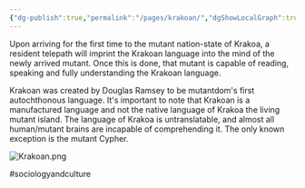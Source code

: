 ```yaml
---
{"dg-publish":true,"permalink":"/pages/krakoan/","dgShowLocalGraph":true}
---
```



Upon arriving for the first time to the mutant nation-state of Krakoa, a resident telepath will imprint the Krakoan language into the mind of the newly arrived mutant. Once this is done, that mutant is capable of reading, speaking and fully understanding the Krakoan language. 

Krakoan was created by Douglas Ramsey to be mutantdom's first autochthonous language. It's important to note that Krakoan is a manufactured language and not the native language of Krakoa the living mutant island. The language of Krakoa is untranslatable, and almost all human/mutant brains are incapable of comprehending it. The only known exception is the mutant Cypher. 

![Krakoan.png](/img/user/Assets/Krakoan.png)

#sociologyandculture 